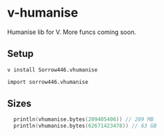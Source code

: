 # v-humanise
Humanise lib for V. More funcs coming soon.

## Setup
`v install Sorrow446.vhumanise`
```v
import sorrow446.vhumanise
```

## Sizes
```v
  println(vhumanise.bytes(209405406)) // 209 MB
  println(vhumanise.bytes(62671423478)) // 63 GB
 ```
